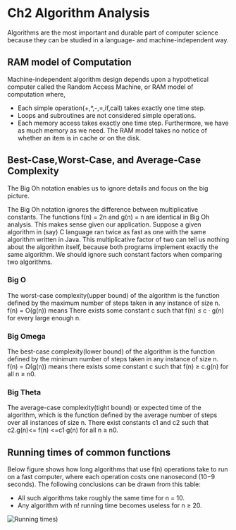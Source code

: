 # Ch2 Algorithm Analysis

Algorithms are the most important and durable part of computer science because
they can be studied in a language- and machine-independent way.

## RAM model of Computation

Machine-independent algorithm design depends upon a hypothetical computer
called the Random Access Machine, or RAM model of computation where,

- Each simple operation(+,*,-,=,if,call) takes exactly one time step.
- Loops and subroutines are not considered simple operations.
- Each memory access takes exactly one time step. Furthermore, we have
	as much memory as we need. The RAM model takes no notice of whether
	an item is in cache or on the disk.

## Best-Case,Worst-Case, and Average-Case Complexity

The Big Oh notation enables us to ignore details and focus on the big picture.

The Big Oh notation ignores the difference between multiplicative constants.
The functions f(n) = 2n and g(n) = n are identical in Big Oh analysis. This
makes sense given our application. Suppose a given algorithm in (say) C language
ran twice as fast as one with the same algorithm written in Java. This
multiplicative factor of two can tell us nothing about the algorithm itself, because
both programs implement exactly the same algorithm. We should ignore
such constant factors when comparing two algorithms.

### Big O

The worst-case complexity(upper bound) of the algorithm is the function defined by the
maximum number of steps taken in any instance of size n. 
f(n) = O(g(n)) means There exists some constant c such that 
f(n) ≤ c · g(n) for every large enough n.

### Big Omega

The best-case complexity(lower bound) of the algorithm is the function defined by the
minimum number of steps taken in any instance of size n. 
f(n) = Ω(g(n)) means there exists some constant c such that 
f(n) ≥ c.g(n) for all n ≥ n0.

### Big Theta

The average-case complexity(tight bound) or expected time of the algorithm, which is
the function defined by the average number of steps over all instances of
size n.
There exist constants c1 and c2 such that 
c2.g(n)<= f(n) <=c1·g(n)  for all n ≥ n0.

## Running times of common functions

Below figure shows how long algorithms that use f(n) operations
take to run on a fast computer, where each operation costs one nanosecond
(10−9 seconds). The following conclusions can be drawn from this table:
- All such algorithms take roughly the same time for n = 10.
- Any algorithm with n! running time becomes useless for n ≥ 20.

![Running times](../../../resources/img/running_time.png))